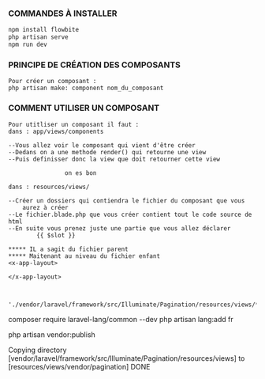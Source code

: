 ### COMMANDES À INSTALLER

```php
npm install flowbite
php artisan serve
npm run dev

```
### PRINCIPE DE CRÉATION DES COMPOSANTS

```
Pour créer un composant : 
php artisan make: component nom_du_composant
```
### COMMENT UTILISER UN COMPOSANT

```
Pour utitliser un composant il faut : 
dans : app/views/components 

--Vous allez voir le composant qui vient d'être créer
--Dedans on a une methode render() qui retourne une view
--Puis definisser donc la view que doit retourner cette view

                on es bon

dans : resources/views/

--Créer un dossiers qui contiendra le fichier du composant que vous 
    aurez à créer
--Le fichier.blade.php que vous créer contient tout le code source de html
--En suite vous prenez juste une partie que vous allez déclarer 
        {{ $slot }}

***** IL a sagit du fichier parent 
***** Maitenant au niveau du fichier enfant 
<x-app-layout>

</x-app-layout>



```
    './vendor/laravel/framework/src/Illuminate/Pagination/resources/views/*.blade.php',


composer require laravel-lang/common --dev
php artisan lang:add fr

php artisan vendor:publish

 Copying directory [vendor/laravel/framework/src/Illuminate/Pagination/resources/views] to [resources/views/vendor/pagination]  DONE
